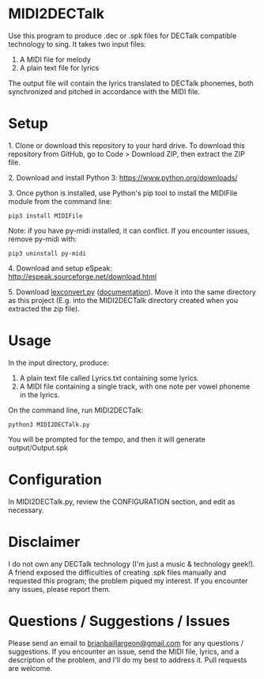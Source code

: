 # MIDI2DECTalk

Use this program to produce .dec or .spk files for DECTalk compatible technology to sing.
It takes two input files:
1. A MIDI file for melody
2. A plain text file for lyrics

The output file will contain the lyrics translated to DECTalk phonemes, both synchronized and pitched in accordance with the MIDI file.

# Setup

1\. Clone or download this repository to your hard drive.
To download this repository from GitHub, go to Code > Download ZIP, then extract the ZIP file.

2\. Download and install Python 3:
https://www.python.org/downloads/

3\. Once python is installed, use Python's pip tool to install the MIDIFile module from the command line:
```
pip3 install MIDIFile
```
Note: if you have py-midi installed, it can conflict. If you encounter issues, remove py-midi with:
```
pip3 uninstall py-midi
```

4\. Download and setup eSpeak:
http://espeak.sourceforge.net/download.html

5\. Download [lexconvert.py](https://github.com/ssb22/lexconvert/raw/master/lexconvert.py) ([documentation](https://ssb22.user.srcf.net/gradint/lexconvert.html)).
Move it into the same directory as this project (E.g. into the MIDI2DECTalk directory created when you extracted the zip file).


# Usage

In the input directory, produce:
1. A plain text file called Lyrics.txt containing some lyrics.
2. A MIDI file containing a single track, with one note per vowel phoneme in the lyrics.

On the command line, run MIDI2DECTalk:
```
python3 MIDI2DECTalk.py
```

You will be prompted for the tempo, and then it will generate output/Output.spk


# Configuration

In MIDI2DECTalk.py, review the CONFIGURATION section, and edit as necessary.

# Disclaimer

I do not own any DECTalk technology (I'm just a music & technology geek!). A friend exposed the difficulties of creating .spk files manually and requested this program; the problem piqued my interest. If you encounter any issues, please report them.

# Questions / Suggestions / Issues

Please send an email to brianbaillargeon@gmail.com for any questions / suggestions. If you encounter an issue, send the MIDI file, lyrics, and a description of the problem, and I'll do my best to address it. Pull requests are welcome.
